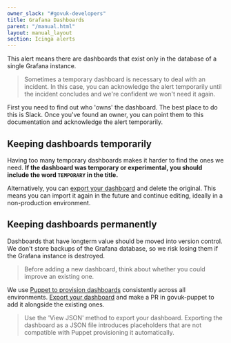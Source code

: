 ```yaml
---
owner_slack: "#govuk-developers"
title: Grafana Dashboards
parent: "/manual.html"
layout: manual_layout
section: Icinga alerts
---
```


This alert means there are dashboards that exist only in the database of a single Grafana instance.

> Sometimes a temporary dashboard is necessary to deal with an incident. In this case, you can acknowledge the alert temporarily until the incident concludes and we're confident we won't need it again.

First you need to find out who 'owns' the dashboard. The best place to do this is Slack. Once you've found an owner, you can point them to this documentation and acknowledge the alert temporarily.

## Keeping dashboards temporarily

Having too many temporary dashboards makes it harder to find the ones we need. **If the dashboard was temporary or experimental, you should include the word `TEMPORARY` in the title.**

Alternatively, you can [export your dashboard][grafana-export] and delete the original. This means you can import it again in the future and continue editing, ideally in a non-production environment.

## Keeping dashboards permanently

Dashboards that have longterm value should be moved into version control. We don't store backups of the Grafana database, so we risk losing them if the Grafana instance is destroyed.

> Before adding a new dashboard, think about whether you could improve an existing one.

We use [Puppet to provision dashboards][puppet-grafana] consistently across all environments. [Export your dashboard][grafana-export] and make a PR in govuk-puppet to add it alongside the existing ones.

> Use the 'View JSON' method to export your dashboard. Exporting the dashboard as a JSON file introduces placeholders that are not compatible with Puppet provisioning it automatically.

[grafana-export]: https://grafana.com/docs/grafana/latest/reference/export_import/#exporting-a-dashboard
[puppet-grafana]: https://github.com/alphagov/govuk-puppet/tree/master/modules/grafana/files/dashboards
